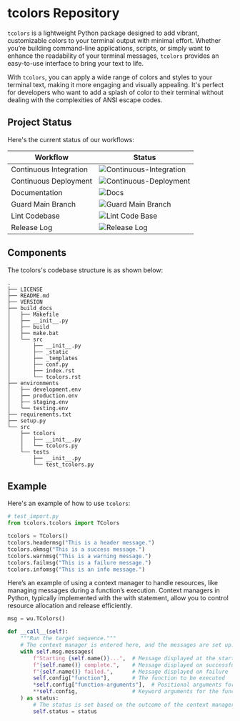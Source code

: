 # tcolors Repository

`tcolors` is a lightweight Python package designed to add vibrant, customizable colors to your terminal output with minimal effort. Whether you’re building command-line applications, scripts, or simply want to enhance the readability of your terminal messages, `tcolors` provides an easy-to-use interface to bring your text to life.

With `tcolors`, you can apply a wide range of colors and styles to your terminal text, making it more engaging and visually appealing. It's perfect for developers who want to add a splash of color to their terminal without dealing with the complexities of ANSI escape codes.

## Project Status

Here's the current status of our workflows:

| Workflow                | Status |
|-------------------------|--------|
| Continuous Integration  | ![Continuous-Integration](https://img.shields.io/badge/Continuous--Integration-passing-brightgreen) |
| Continuous Deployment   | ![Continuous-Deployment](https://img.shields.io/badge/Continuous--Deployment-passing-brightgreen) |
| Documentation           | ![Docs](https://img.shields.io/badge/Docs-passing-brightgreen) |
| Guard Main Branch       | ![Guard Main Branch](https://img.shields.io/badge/Guard%20Main%20Branch-passing-brightgreen) |
| Lint Codebase           | ![Lint Code Base](https://img.shields.io/badge/Lint%20Code%20Base-passing-brightgreen) |
| Release Log             | ![Release Log](https://img.shields.io/badge/Release%20Log-passing-brightgreen) |

## Components

The tcolors's codebase structure is as shown below:

```plaintext
.
├── LICENSE
├── README.md
├── VERSION
├── build_docs
│   ├── Makefile
│   ├── __init__.py
│   ├── build
│   ├── make.bat
│   └── src
│       ├── __init__.py
│       ├── _static
│       ├── _templates
│       ├── conf.py
│       ├── index.rst
│       └── tcolors.rst
├── environments
│   ├── development.env
│   ├── production.env
│   ├── staging.env
│   └── testing.env
├── requirements.txt
├── setup.py
└── src
    ├── tcolors
    │   ├── __init__.py
    │   └── tcolors.py
    └── tests
        ├── __init__.py
        └── test_tcolors.py

```

## Example

Here's an example of how to use `tcolors`:

```python
# test_import.py
from tcolors.tcolors import TColors

tcolors = TColors()
tcolors.headermsg("This is a header message.")
tcolors.okmsg("This is a success message.")
tcolors.warnmsg("This is a warning message.")
tcolors.failmsg("This is a failure message.")
tcolors.infomsg("This is an info message.")
```

Here’s an example of using a context manager to handle resources, like managing messages during a function’s execution. Context managers in Python, typically implemented with the with statement, allow you to control resource allocation and release efficiently.

```python
msg = wu.TColors()

def __call__(self):
    """Run the target sequence."""
    # The context manager is entered here, and the messages are set up.
    with self.msg.messages(
        f"Starting {self.name()}...",  # Message displayed at the start
        f"{self.name()} complete.",    # Message displayed on successful completion
        f"{self.name()} failed.",      # Message displayed on failure
        self.config["function"],       # The function to be executed
        *self.config["function-arguments"],  # Positional arguments for the function
        **self.config,                 # Keyword arguments for the function
    ) as status:
        # The status is set based on the outcome of the context manager block
        self.status = status
```
